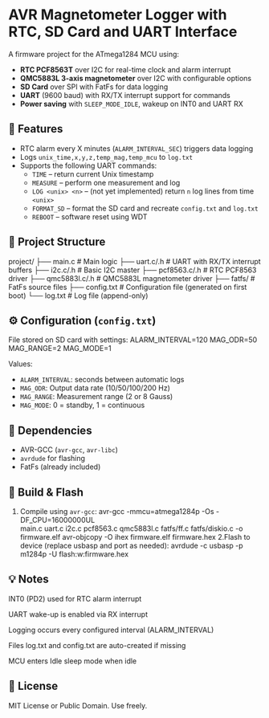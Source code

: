 # AVR Magnetometer Logger with RTC, SD Card and UART Interface

A firmware project for the ATmega1284 MCU using:

- **RTC PCF8563T** over I2C for real-time clock and alarm interrupt
- **QMC5883L 3-axis magnetometer** over I2C with configurable options
- **SD Card** over SPI with FatFs for data logging
- **UART** (9600 baud) with RX/TX interrupt support for commands
- **Power saving** with `SLEEP_MODE_IDLE`, wakeup on INT0 and UART RX

## 🔧 Features

- RTC alarm every X minutes (`ALARM_INTERVAL_SEC`) triggers data logging
- Logs `unix_time,x,y,z,temp_mag,temp_mcu` to `log.txt`
- Supports the following UART commands:
  - `TIME` – return current Unix timestamp
  - `MEASURE` – perform one measurement and log
  - `LOG <unix> <n>` – (not yet implemented) return `n` log lines from time `<unix>`
  - `FORMAT_SD` – format the SD card and recreate `config.txt` and `log.txt`
  - `REBOOT` – software reset using WDT

## 📂 Project Structure

project/
├── main.c # Main logic
├── uart.c/.h # UART with RX/TX interrupt buffers
├── i2c.c/.h # Basic I2C master
├── pcf8563.c/.h # RTC PCF8563 driver
├── qmc5883l.c/.h # QMC5883L magnetometer driver
├── fatfs/ # FatFs source files
├── config.txt # Configuration file (generated on first boot)
└── log.txt # Log file (append-only)

## ⚙️ Configuration (`config.txt`)

File stored on SD card with settings:
ALARM_INTERVAL=120
MAG_ODR=50
MAG_RANGE=2
MAG_MODE=1


Values:
- `ALARM_INTERVAL`: seconds between automatic logs
- `MAG_ODR`: Output data rate (10/50/100/200 Hz)
- `MAG_RANGE`: Measurement range (2 or 8 Gauss)
- `MAG_MODE`: 0 = standby, 1 = continuous

## 🧪 Dependencies

- AVR-GCC (`avr-gcc`, `avr-libc`)
- `avrdude` for flashing
- FatFs (already included)

## 🔨 Build & Flash

1. Compile using `avr-gcc`:
   avr-gcc -mmcu=atmega1284p -Os -DF_CPU=16000000UL \
       main.c uart.c i2c.c pcf8563.c qmc5883l.c fatfs/ff.c fatfs/diskio.c -o firmware.elf
   avr-objcopy -O ihex firmware.elf firmware.hex
2.Flash to device (replace usbasp and port as needed):
	avrdude -c usbasp -p m1284p -U flash:w:firmware.hex
	
##	💡 Notes
INT0 (PD2) used for RTC alarm interrupt

UART wake-up is enabled via RX interrupt

Logging occurs every configured interval (ALARM_INTERVAL)

Files log.txt and config.txt are auto-created if missing

MCU enters Idle sleep mode when idle

##  🧠 License
MIT License or Public Domain. Use freely.